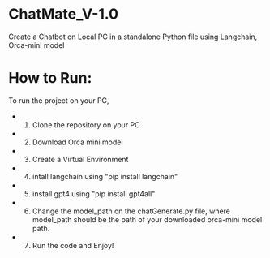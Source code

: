 # ChatMate_V-1.0
Create a Chatbot on Local PC in a standalone Python file using Langchain, Orca-mini model


# How to Run:
To run the project on your PC,
* 1. Clone the repository on your PC
* 2. Download Orca mini model
* 3. Create a Virtual Environment
* 4. intall langchain using "pip install langchain"
* 5. install gpt4 using "pip install gpt4all"
* 6. Change the model_path on the chatGenerate.py file, where model_path should be the path of your downloaded orca-mini model path. 
* 7. Run the code and Enjoy!

